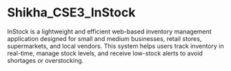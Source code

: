 # Shikha_CSE3_InStock
InStock is a lightweight and efficient web-based inventory management application designed for small and medium businesses, retail stores, supermarkets, and local vendors. This system helps users track inventory in real-time, manage stock levels, and receive low-stock alerts to avoid shortages or overstocking.
